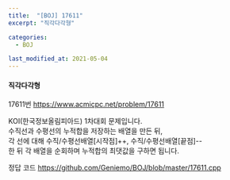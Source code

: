 ```yaml
---
title:  "[BOJ] 17611"
excerpt: "직각다각형"

categories:
  - BOJ

last_modified_at: 2021-05-04
---
```


#### 직각다각형

17611번 <https://www.acmicpc.net/problem/17611>

KOI(한국정보올림피아드) 1차대회 문제입니다.<br>
수직선과 수평선의 누적합을 저장하는 배열을 만든 뒤,<br>
각 선에 대해 수직/수평선배열[시작점]++, 수직/수평선배열[끝점]--<br>
한 뒤 각 배열을 순회하며 누적합의 최댓값을 구하면 됩니다. 

정답 코드 <https://github.com/Geniemo/BOJ/blob/master/17611.cpp>